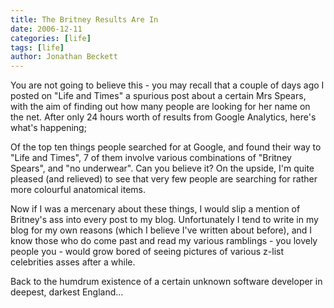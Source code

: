 ```yaml
---
title: The Britney Results Are In
date: 2006-12-11
categories: [life]
tags: [life]
author: Jonathan Beckett
---
```


You are not going to believe this - you may recall that a couple of days ago I posted on "Life and Times" a spurious post about a certain Mrs Spears, with the aim of finding out how many people are looking for her name on the net. After only 24 hours worth of results from Google Analytics, here's what's happening;

Of the top ten things people searched for at Google, and found their way to "Life and Times", 7 of them involve various combinations of "Britney Spears", and "no underwear". Can you believe it? On the upside, I'm quite pleased (and relieved) to see that very few people are searching for rather more colourful anatomical items.

Now if I was a mercenary about these things, I would slip a mention of Britney's ass into every post to my blog. Unfortunately I tend to write in my blog for my own reasons (which I believe I've written about before), and I know those who do come past and read my various ramblings - you lovely people you - would grow bored of seeing pictures of various z-list celebrities asses after a while.

Back to the humdrum existence of a certain unknown software developer in deepest, darkest England...